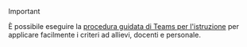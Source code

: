 > [!IMPORTANT]
> È possibile eseguire la [procedura guidata di Teams per l'istruzione](../easy-policy-setup-edu.md) per applicare facilmente i criteri ad allievi, docenti e personale.
